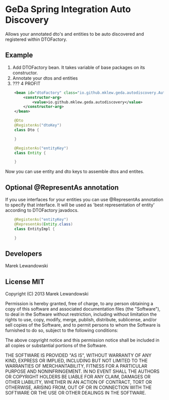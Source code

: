 GeDa Spring Integration Auto Discovery
================================================

Allows your annotated dto's and entities to be auto discovered and registered within DTOFactory.

Example
------
1. Add DTOFactory bean. It takes variable of base packages on its constructor.
2. Annotate your dtos and entities
3. ???
4 PROFIT

````xml
	<bean id="dtoFactory" class="io.github.mklew.geda.autodiscovery.AutoDiscoveryDTOFactoryImpl">
        <constructor-arg>
            <value>io.github.mklew.geda.autodiscovery</value>
        </constructor-arg>
    </bean>
````

````java
	@Dto
	@RegisterAs("dtoKey")
	class Dto {

    }
````

````java
	@RegisterAs("entityKey")
	class Entity {

    }
````

Now you can use entity and dto keys to assemble dtos and entites.

Optional @RepresentAs annotation
------------------------
If you use interfaces for your entities you can use @RepresentAs annotation to specify that interface. It will be used as 'best representation of entity' according to DTOFactory javadocs.

````java
	@RegisterAs("entityKey")
	@RepresentAs(Entity.class)
	class EntityImpl {

    }
````

Developers
------------
Marek Lewandowski


License MIT
---------

Copyright (C) 2013 Marek Lewandowski

Permission is hereby granted, free of charge, to any person obtaining a copy of this software and associated documentation files (the "Software"), to deal in the Software without restriction, including without limitation the rights to use, copy, modify, merge, publish, distribute, sublicense, and/or sell copies of the Software, and to permit persons to whom the Software is furnished to do so, subject to the following conditions:

The above copyright notice and this permission notice shall be included in all copies or substantial portions of the Software.

THE SOFTWARE IS PROVIDED "AS IS", WITHOUT WARRANTY OF ANY KIND, EXPRESS OR IMPLIED, INCLUDING BUT NOT LIMITED TO THE WARRANTIES OF MERCHANTABILITY, FITNESS FOR A PARTICULAR PURPOSE AND NONINFRINGEMENT. IN NO EVENT SHALL THE AUTHORS OR COPYRIGHT HOLDERS BE LIABLE FOR ANY CLAIM, DAMAGES OR OTHER LIABILITY, WHETHER IN AN ACTION OF CONTRACT, TORT OR OTHERWISE, ARISING FROM, OUT OF OR IN CONNECTION WITH THE SOFTWARE OR THE USE OR OTHER DEALINGS IN THE SOFTWARE.